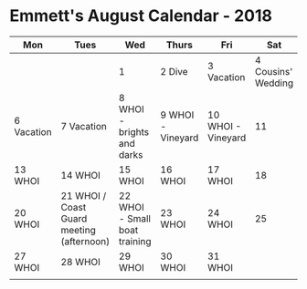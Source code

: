 # Emmett's August Calendar - 2018

|Mon|Tues|Wed|Thurs|Fri|Sat|Sun|
|---|---|---|---|---|---|---|
|   |   | 1  | 2 Dive |3 Vacation  |4 Cousins' Wedding   | 5  |
| 6 Vacation  | 7 Vacation   | 8 WHOI - brights and darks |9 WHOI - Vineyard  |10 WHOI - Vineyard   |11   |12   |
|13  WHOI  |14  WHOI  |15 WHOI   |16 WHOI   |17 WHOI  |18   |19   |
|20  WHOI |21 WHOI / Coast Guard meeting (afternoon) |22 WHOI - Small boat training   |23 WHOI   |24 WHOI   |25   |26   |
|27  WHOI |28 WHOI   |29 WHOI   |30 WHOI   |31 WHOI   |   |   |
|   |   |   |   |   |   |   |
